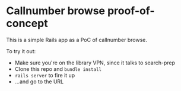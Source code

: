 # Callnumber browse proof-of-concept

This is a simple Rails app as a PoC of callnumber browse.

To try it out:

* Make sure you're on the library VPN, since it talks to search-prep
* Clone this repo and `bundle install`
* `rails server` to fire it up
* ...and go to the URL